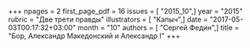 +++
npages = 2
first_page_pdf = 16
issues = [ "2015_10",]
year = "2015"
rubric = "Две трети правды"
illustrators = [ "Капыч",]
date = "2017-05-03T00:17:32+03:00"
month = "10"
authors = [ "Сергей Федин",]
title = "Бор, Александр Македонский и Александр I"
+++
